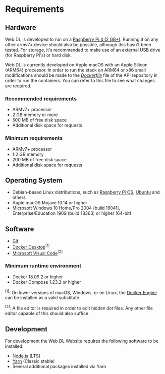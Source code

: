 # Requirements

## Hardware

Web DL is developed to run on a [Raspberry Pi 4 (2 GB+)](https://www.raspberrypi.org/products/raspberry-pi-4-model-b/). Running it on any other armv7+ device should also be possible, although this hasn't been tested. For storage, it's recommended to make use of an external USB drive (for Raspberry Pi's) or hard disk. 

Web DL is currently developed on Apple macOS with an Apple Silicon (ARM64) processor. In order to run the stack on ARM64 or x86 small modifications should be made to the [_Dockerfile_](https://github.com/web-dl-tools/api/blob/master/compose/selenium/Dockerfile) file of the API repository in order to run the containers. You can refer to this file to see what changes are required.

### Recommended requirements

* ARMv7+ processor 
* 2 GB memory or more
* 500 MB of free disk space
* Additional disk space for requests

###  Minimum requirements

* ARMv7+ processor
* 1.2 GB memory
* 200 MB of free disk space
* Additional disk space for requests

## Operating System

* Debian-based Linux distributions, such as [Raspberry Pi OS](https://www.raspberrypi.org/software/operating-systems/), [Ubuntu](https://ubuntu.com/raspberry-pi) and others
* Apple macOS Mojave 10.14 or higher
* Microsoft Windows 10 Home/Pro 2004 (build 19041), Enterprise/Education 1909 (build 18363) or higher (64-bit)

## Software

* [Git](https://git-scm.com/downloads)
* [Docker Desktop](https://www.docker.com/products/docker-desktop)<sup>[1]</sup>
* [Microsoft Visual Code](https://code.visualstudio.com/)<sup>[2]</sup>

### Minimum runtime environment

* Docker 18.09.2 or higher
* Docker Compose 1.23.2 or higher

<sup>[1]</sup>: On lower versions of macOS, Windows, or on Linux, the
[Docker Engine](https://hub.docker.com/search?offering=community&operating_system=linux&q=&type=edition)
can be installed as a valid substitute.

<sup>[2]</sup>: A file editor is required in order to edit hidden dot files. Any other file editor capable of this should also suffice.

## Development

For development the Web DL Website requires the following software to be installed:

* [Node.js](https://nodejs.org/en) (LTS)
* [Yarn](https://classic.yarnpkg.com/en/docs/install/#mac-stable) (Classic stable)
* Several additional packages installed via Yarn
